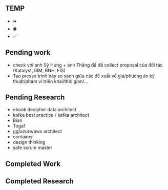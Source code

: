 ## TEMP
- ⏩
- ⛔️
- ✅

## Pending work
- check với anh Sỹ Hưng + anh Thắng để để collect proposal của đối tác (Katalyst, IBM, BNH, FIS)
- Tạo presso trình bày so sánh giữa các đề xuất về giá/phương án kỹ thuật/phạm vi triển khai/thời gian/...

## Pending Research
- ebook decipher data architect
- kafka best practice / kafka architect
- Bian
- Togaf
- gg/azure/aws architect
- container
- design thinking
- safe scrum master

## Completed Work

## Completed Research
